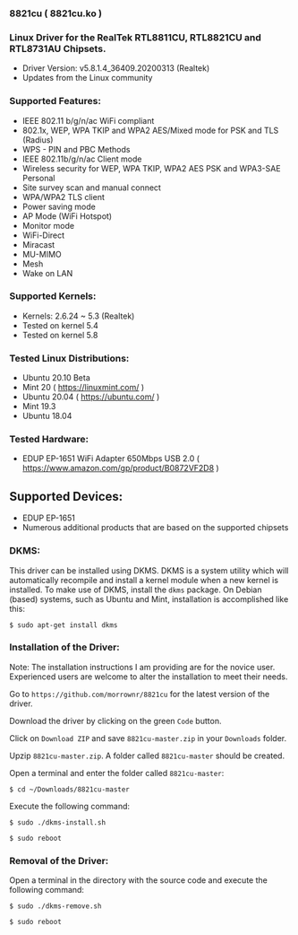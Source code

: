 ### 8821cu ( 8821cu.ko )

### Linux Driver for the RealTek RTL8811CU, RTL8821CU and RTL8731AU Chipsets.

- Driver Version: v5.8.1.4_36409.20200313 (Realtek)
- Updates from the Linux community

### Supported Features:

- IEEE 802.11 b/g/n/ac WiFi compliant
- 802.1x, WEP, WPA TKIP and WPA2 AES/Mixed mode for PSK and TLS (Radius)
- WPS - PIN and PBC Methods
- IEEE 802.11b/g/n/ac Client mode
- Wireless security for WEP, WPA TKIP, WPA2 AES PSK and WPA3-SAE Personal
- Site survey scan and manual connect
- WPA/WPA2 TLS client
- Power saving mode
- AP Mode (WiFi Hotspot)
- Monitor mode
- WiFi-Direct
- Miracast
- MU-MIMO
- Mesh
- Wake on LAN

### Supported Kernels:

- Kernels: 2.6.24 ~ 5.3 (Realtek)
- Tested on kernel 5.4
- Tested on kernel 5.8

### Tested Linux Distributions:

- Ubuntu 20.10 Beta
- Mint 20 			( https://linuxmint.com/ )
- Ubuntu 20.04 		( https://ubuntu.com/    )
- Mint 19.3
- Ubuntu 18.04

### Tested Hardware:

- EDUP EP-1651 WiFi Adapter 650Mbps USB 2.0
  ( https://www.amazon.com/gp/product/B0872VF2D8 )


## Supported Devices:

* EDUP EP-1651
* Numerous additional products that are based on the supported chipsets

### DKMS:
This driver can be installed using DKMS. DKMS is a system utility which will automatically recompile and install a kernel module when a new kernel is installed. To make use of DKMS, install the `dkms` package. On Debian (based) systems, such as Ubuntu and Mint, installation is accomplished like this:
```
$ sudo apt-get install dkms
```

### Installation of the Driver:

Note: The installation instructions I am providing are for the novice user. Experienced users are welcome to alter the installation to meet their needs.

Go to `https://github.com/morrownr/8821cu` for the latest version of the driver.

Download the driver by clicking on the green `Code` button.

Click on `Download ZIP` and save `8821cu-master.zip` in your `Downloads` folder.

Upzip `8821cu-master.zip`. A folder called `8821cu-master` should be created.

Open a terminal and enter the folder called `8821cu-master`:

```
$ cd ~/Downloads/8821cu-master
```

Execute the following command:
```
$ sudo ./dkms-install.sh
```
```
$ sudo reboot
```
### Removal of the Driver:

Open a terminal in the directory with the source code and execute the following command:
```
$ sudo ./dkms-remove.sh
```
```
$ sudo reboot
```
